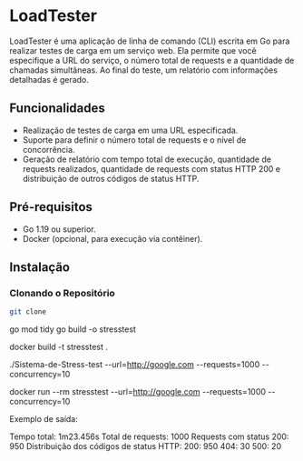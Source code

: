 # LoadTester

LoadTester é uma aplicação de linha de comando (CLI) escrita em Go para realizar testes de carga em um serviço web. Ela permite que você especifique a URL do serviço, o número total de requests e a quantidade de chamadas simultâneas. Ao final do teste, um relatório com informações detalhadas é gerado.

## Funcionalidades

- Realização de testes de carga em uma URL especificada.
- Suporte para definir o número total de requests e o nível de concorrência.
- Geração de relatório com tempo total de execução, quantidade de requests realizados, quantidade de requests com status HTTP 200 e distribuição de outros códigos de status HTTP.

## Pré-requisitos

- Go 1.19 ou superior.
- Docker (opcional, para execução via contêiner).

## Instalação

### Clonando o Repositório

```sh
git clone 
```
go mod tidy
go build -o stresstest

docker build -t stresstest .

./Sistema-de-Stress-test --url=http://google.com --requests=1000 --concurrency=10

docker run --rm stresstest --url=http://google.com --requests=1000 --concurrency=10

Exemplo de saída:

Tempo total: 1m23.456s
Total de requests: 1000
Requests com status 200: 950
Distribuição dos códigos de status HTTP:
200: 950
404: 30
500: 20